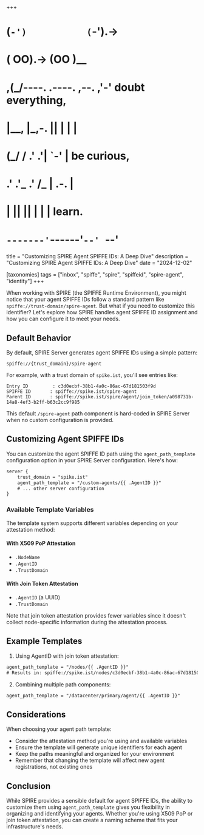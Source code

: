 +++
#   (`-')           (`-').->
#   ( OO).->        (OO )__
# ,(_/----. .----. ,--. ,'-' doubt everything,
# |__,    |\_,-.  ||  | |  |
#  (_/   /    .' .'|  `-'  | be curious,
#  .'  .'_  .'  /_ |  .-.  |
# |       ||      ||  | |  | learn.
# `-------'`------'`--' `--'

title = "Customizing SPIRE Agent SPIFFE IDs: A Deep Dive"
description = "Customizing SPIRE Agent SPIFFE IDs: A Deep Dive"
date = "2024-12-02"

[taxonomies]
tags = ["inbox", "spiffe", "spire", "spiffeid", "spire-agent", "identity"]
+++

When working with SPIRE (the SPIFFE Runtime Environment), you might notice that your agent SPIFFE IDs follow a standard pattern like `spiffe://trust-domain/spire-agent`. But what if you need to customize this identifier? Let's explore how SPIRE handles agent SPIFFE ID assignment and how you can configure it to meet your needs.

## Default Behavior

By default, SPIRE Server generates agent SPIFFE IDs using a simple pattern:
```
spiffe://{trust_domain}/spire-agent
```

For example, with a trust domain of `spike.ist`, you'll see entries like:
```
Entry ID         : c3d0ecbf-38b1-4a0c-86ac-67d181503f9d
SPIFFE ID       : spiffe://spike.ist/spire-agent
Parent ID       : spiffe://spike.ist/spire/agent/join_token/a098731b-14a8-4ef3-b2ff-b63c2cc9f985
```

This default `/spire-agent` path component is hard-coded in SPIRE Server when no custom configuration is provided.

## Customizing Agent SPIFFE IDs

You can customize the agent SPIFFE ID path using the `agent_path_template` configuration option in your SPIRE Server configuration. Here's how:

```txt
server {
    trust_domain = "spike.ist"
    agent_path_template = "/custom-agents/{{ .AgentID }}"
    # ... other server configuration
}
```

### Available Template Variables

The template system supports different variables depending on your attestation method:

#### With X509 PoP Attestation
- `.NodeName`
- `.AgentID`
- `.TrustDomain`

#### With Join Token Attestation
- `.AgentID` (a UUID)
- `.TrustDomain`

Note that join token attestation provides fewer variables since it doesn't collect node-specific information during the attestation process.

## Example Templates

1. Using AgentID with join token attestation:
```txt
agent_path_template = "/nodes/{{ .AgentID }}"
# Results in: spiffe://spike.ist/nodes/c3d0ecbf-38b1-4a0c-86ac-67d181503f9d
```

2. Combining multiple path components:
```txt
agent_path_template = "/datacenter/primary/agent/{{ .AgentID }}"
```

## Considerations

When choosing your agent path template:
- Consider the attestation method you're using and available variables
- Ensure the template will generate unique identifiers for each agent
- Keep the paths meaningful and organized for your environment
- Remember that changing the template will affect new agent registrations, not existing ones

## Conclusion

While SPIRE provides a sensible default for agent SPIFFE IDs, the ability to customize them using `agent_path_template` gives you flexibility in organizing and identifying your agents. Whether you're using X509 PoP or join token attestation, you can create a naming scheme that fits your infrastructure's needs.
